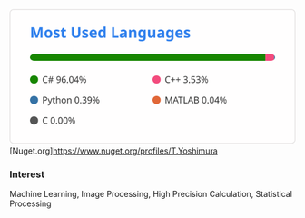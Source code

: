 ![top lang](https://github.com/tk-yoshimura/tk-yoshimura/blob/main/figures/top_lang.svg)  
[Nuget.org]https://www.nuget.org/profiles/T.Yoshimura  

### Interest  
Machine Learning, Image Processing, High Precision Calculation, Statistical Processing